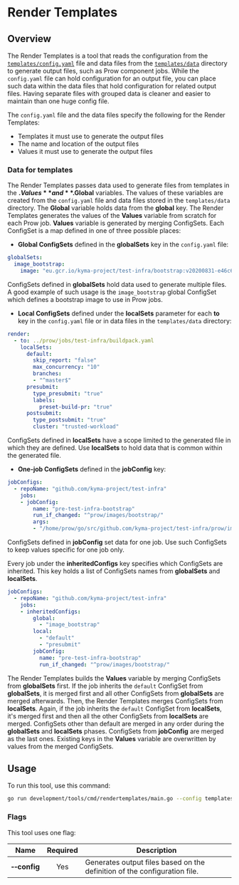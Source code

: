 # Render Templates

## Overview

The Render Templates is a tool that reads the configuration from the [`templates/config.yaml`](../../../../templates/config.yaml) file and data files from the [`templates/data`](../../../../templates/data) directory to generate output files, such as Prow component jobs. While the `config.yaml` file can hold configuration for an output file, you can place such data within the data files that hold configuration for related output files. Having separate files with grouped data is cleaner and easier to maintain than one huge config file.

The `config.yaml` file and the data files specify the following for the Render Templates:
- Templates it must use to generate the output files
- The name and location of the output files
- Values it must use to generate the output files

### Data for templates 

The Render Templates passes data used to generate files from templates in the **$.Values** and **$.Global** variables. The values of these variables are created from the `config.yaml` file and data files stored in the `templates/data` directory. The **Global** variable holds data from the **global** key. The Render Templates generates the values of the **Values** variable from scratch for each Prow job. **Values** variable is generated by merging ConfigSets. Each ConfigSet is a map defined in one of three possible places:

- **Global ConfigSets** defined in the **globalSets** key in the `config.yaml` file:

```yaml
globalSets:
  image_bootstrap:
    image: "eu.gcr.io/kyma-project/test-infra/bootstrap:v20200831-e46c648b"
```

   ConfigSets defined in **globalSets** hold data used to generate multiple files. A good example of such usage is the `image_bootstrap` global ConfigSet which defines a bootstrap image to use in Prow jobs. 
 
 
- **Local ConfigSets** defined under the **localSets** parameter for each **to** key in the `config.yaml` file or in data files in the `templates/data` directory:

```yaml
render:
  - to: ../prow/jobs/test-infra/buildpack.yaml
    localSets:
      default:
        skip_report: "false"
        max_concurrency: "10"
        branches:
        - "^master$"
      presubmit:
        type_presubmit: "true"
        labels:
          preset-build-pr: "true"
      postsubmit:
        type_postsubmit: "true"
        cluster: "trusted-workload"
```

   ConfigSets defined in **localSets** have a scope limited to the generated file in which they are defined. Use **localSets** to hold data that is common within the generated file.

- **One-job ConfigSets** defined in the **jobConfig** key:

```yaml
jobConfigs:
  - repoName: "github.com/kyma-project/test-infra"
    jobs:
    - jobConfig:
        name: "pre-test-infra-bootstrap"
        run_if_changed: "^prow/images/bootstrap/"
        args:
        - "/home/prow/go/src/github.com/kyma-project/test-infra/prow/images/bootstrap"
```

ConfigSets defined in **jobConfig** set data for one job. Use such ConfigSets to keep values specific for one job only.

Every job under the **inheritedConfigs** key specifies which ConfigSets are inherited. This key holds a list of ConfigSets names from **globalSets** and **localSets**.

```yaml
jobConfigs:
  - repoName: "github.com/kyma-project/test-infra"
    jobs:
    - inheritedConfigs:
        global:
          - "image_bootstrap"
        local:
          - "default"
          - "presubmit"
        jobConfig:
          name: "pre-test-infra-bootstrap"
          run_if_changed: "^prow/images/bootstrap/"
```
The Render Templates builds the **Values** variable by merging ConfigSets from **globalSets** first. If the job inherits the `default` ConfigSet from **globalSets**, it is merged first and all other ConfigSets from **globalSets** are merged afterwards. Then, the Render Templates merges ConfigSets from **localSets**. Again, if the job inherits the `default` ConfigSet from **localSets**, it's merged first and then all the other ConfigSets from **localSets** are merged. ConfigSets other than default are merged in any order during the **globalSets** and **localSets** phases. ConfigSets from **jobConfig** are merged as the last ones. Existing keys in the **Values** variable are overwritten by values from the merged ConfigSets.


## Usage

To run this tool, use this command:

```bash
go run development/tools/cmd/rendertemplates/main.go --config templates/config.yaml
```

### Flags

This tool uses one flag:

| Name | Required | Description                                                                                          |
| ------------------------ | :------: | --------------------------------------------------------------------------------------------------- |
| **&#x2011;&#x2011;config**  |   Yes    | Generates output files based on the definition of the configuration file. |        

